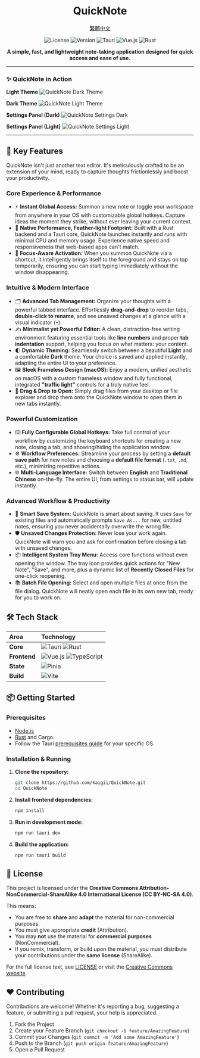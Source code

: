<div align="center">

# QuickNote

[繁體中文](./README.zh-TW.md)

![License](https://img.shields.io/badge/license-CC--BY--NC--SA--4.0-blue.svg)
![Version](https://img.shields.io/badge/version-0.1.0-brightgreen.svg)
![Tauri](https://img.shields.io/badge/Tauri-24C8DB?logo=tauri&logoColor=white)
![Vue.js](https://img.shields.io/badge/Vue.js-4FC08D?logo=vue.js&logoColor=white)
![Rust](https://img.shields.io/badge/Rust-DEA584?logo=rust&logoColor=white)

**A simple, fast, and lightweight note-taking application designed for quick access and ease of use.**

</div>

---

### ✨ **QuickNote in Action**

**Light Theme**
![QuickNote Dark Theme](https://github.com/user-attachments/assets/8eda5e60-601d-467c-8861-0eb536d9e58c)

**Dark Theme**
![QuickNote Light Theme](https://github.com/user-attachments/assets/355d944b-36b7-40d5-9959-40ca30dc9370)

**Settings Panel (Dark)**
![QuickNote Settings Dark](https://github.com/user-attachments/assets/355d944b-36b7-40d5-9959-40ca30dc9370)

**Settings Panel (Light)**
![QuickNote Settings Light](https://github.com/user-attachments/assets/6c5bb556-3701-46e8-8cc3-5a476a1accf1)

---

## 🚀 Key Features

QuickNote isn't just another text editor. It's meticulously crafted to be an extension of your mind, ready to capture thoughts frictionlessly and boost your productivity.

### Core Experience & Performance
*   ⚡️ **Instant Global Access:** Summon a new note or toggle your workspace from anywhere in your OS with customizable global hotkeys. Capture ideas the moment they strike, without ever leaving your current context.
*   💨 **Native Performance, Feather-light Footprint:** Built with a Rust backend and a Tauri core, QuickNote launches instantly and runs with minimal CPU and memory usage. Experience native speed and responsiveness that web-based apps can't match.
*   🧠 **Focus-Aware Activation:** When you summon QuickNote via a shortcut, it intelligently brings itself to the foreground and stays on top temporarily, ensuring you can start typing immediately without the window disappearing.

### Intuitive & Modern Interface
*   🗂️ **Advanced Tab Management:** Organize your thoughts with a powerful tabbed interface. Effortlessly **drag-and-drop** to reorder tabs, **double-click to rename**, and see unsaved changes at a glance with a visual indicator (`•`).
*   ✍️ **Minimalist yet Powerful Editor:** A clean, distraction-free writing environment featuring essential tools like **line numbers** and proper **tab indentation** support, helping you focus on what matters: your content.
*   🌓 **Dynamic Theming:** Seamlessly switch between a beautiful **Light** and a comfortable **Dark** theme. Your choice is saved and applied instantly, adapting the entire UI to your preference.
*   🖼️ **Sleek Frameless Design (macOS):** Enjoy a modern, unified aesthetic on macOS with a custom frameless window and fully functional, integrated **"traffic light"** controls for a truly native feel.
*   📂 **Drag & Drop to Open:** Simply drag files from your desktop or file explorer and drop them onto the QuickNote window to open them in new tabs instantly.

### Powerful Customization
*   ⌨️ **Fully Configurable Global Hotkeys:** Take full control of your workflow by customizing the keyboard shortcuts for creating a new note, closing a tab, and showing/hiding the application window.
*   ⚙️ **Workflow Preferences:** Streamline your process by setting a **default save path** for new notes and choosing a **default file format** (`.txt`, `.md`, etc.), minimizing repetitive actions.
*   🌐 **Multi-Language Interface:** Switch between **English** and **Traditional Chinese** on-the-fly. The entire UI, from settings to status bar, will update instantly.

### Advanced Workflow & Productivity
*   💾 **Smart Save System:** QuickNote is smart about saving. It uses `Save` for existing files and automatically prompts `Save As...` for new, untitled notes, ensuring you never accidentally overwrite the wrong file.
*   🛡️ **Unsaved Changes Protection:** Never lose your work again. QuickNote will warn you and ask for confirmation before closing a tab with unsaved changes.
*   📦 **Intelligent System Tray Menu:** Access core functions without even opening the window. The tray icon provides quick actions for "New Note", "Save", and more, plus a dynamic list of **Recently Closed Files** for one-click reopening.
*   📚 **Batch File Opening:** Select and open multiple files at once from the file dialog. QuickNote will neatly open each file in its own new tab, ready for you to work on.

## 🛠️ Tech Stack

| Area      | Technology                                                                                                                                                                                                  |
| :-------- | :---------------------------------------------------------------------------------------------------------------------------------------------------------------------------------------------------------- |
| **Core**  | ![Tauri](https://img.shields.io/badge/Tauri-24C8DB?logo=tauri&logoColor=white) ![Rust](https://img.shields.io/badge/Rust-DEA584?logo=rust&logoColor=white)                                                     |
| **Frontend** | ![Vue.js](https://img.shields.io/badge/Vue.js-4FC08D?logo=vue.js&logoColor=white) ![TypeScript](https://img.shields.io/badge/TypeScript-3178C6?logo=typescript&logoColor=white)                              |
| **State** | ![Pinia](https://img.shields.io/badge/Pinia-FFD700?logo=pinia&logoColor=black)                                                                                                                                |
| **Build** | ![Vite](https://img.shields.io/badge/Vite-646CFF?logo=vite&logoColor=white)                                                                                                                                    |

## 📦 Getting Started

### Prerequisites

-   [Node.js](https://nodejs.org/en/)
-   [Rust](https://www.rust-lang.org/tools/install) and Cargo
-   Follow the Tauri [prerequisites guide](https://tauri.app/v1/guides/getting-started/prerequisites) for your specific OS.

### Installation & Running

1.  **Clone the repository:**
    ```bash
    git clone https://github.com/kaigii/QuickNote.git
    cd QuickNote
    ```

2.  **Install frontend dependencies:**
    ```bash
    npm install
    ```

3.  **Run in development mode:**
    ```bash
    npm run tauri dev
    ```

4.  **Build the application:**
    ```bash
    npm run tauri build
    ```

## 📜 License

This project is licensed under the **Creative Commons Attribution-NonCommercial-ShareAlike 4.0 International License (CC BY-NC-SA 4.0)**.

This means:
-   You are free to **share** and **adapt** the material for non-commercial purposes.
-   You must give appropriate **credit** (Attribution).
-   You may **not** use the material for **commercial purposes** (NonCommercial).
-   If you remix, transform, or build upon the material, you must distribute your contributions under the **same license** (ShareAlike).

For the full license text, see [LICENSE](LICENSE) or visit the [Creative Commons website](https://creativecommons.org/licenses/by-nc-sa/4.0/).

## ❤️ Contributing

Contributions are welcome! Whether it's reporting a bug, suggesting a feature, or submitting a pull request, your help is appreciated.

1.  Fork the Project
2.  Create your Feature Branch (`git checkout -b feature/AmazingFeature`)
3.  Commit your Changes (`git commit -m 'Add some AmazingFeature'`)
4.  Push to the Branch (`git push origin feature/AmazingFeature`)
5.  Open a Pull Request